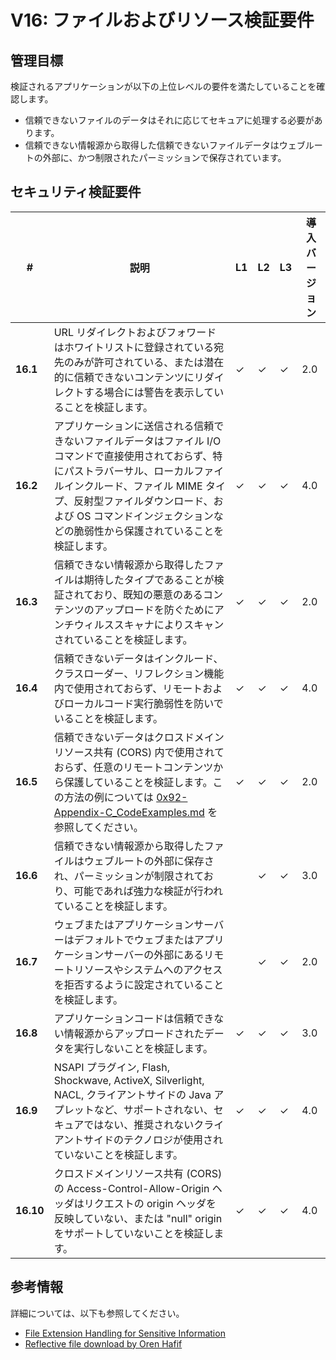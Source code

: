 # V16: ファイルおよびリソース検証要件

## 管理目標

検証されるアプリケーションが以下の上位レベルの要件を満たしていることを確認します。

* 信頼できないファイルのデータはそれに応じてセキュアに処理する必要があります。
* 信頼できない情報源から取得した信頼できないファイルデータはウェブルートの外部に、かつ制限されたパーミッションで保存されています。

## セキュリティ検証要件

| # | 説明 | L1 | L2 | L3 | 導入バージョン |
| --- | --- | --- | --- | -- | -- |
| **16.1** | URL リダイレクトおよびフォワードはホワイトリストに登録されている宛先のみが許可されている、または潜在的に信頼できないコンテンツにリダイレクトする場合には警告を表示していることを検証します。 | ✓ | ✓ | ✓ | 2.0 |
| **16.2** | アプリケーションに送信される信頼できないファイルデータはファイル I/O コマンドで直接使用されておらず、特にパストラバーサル、ローカルファイルインクルード、ファイル MIME タイプ、反射型ファイルダウンロード、および OS コマンドインジェクションなどの脆弱性から保護されていることを検証します。 | ✓ | ✓ | ✓ | 4.0 |
| **16.3** | 信頼できない情報源から取得したファイルは期待したタイプであることが検証されており、既知の悪意のあるコンテンツのアップロードを防ぐためにアンチウィルススキャナによりスキャンされていることを検証します。 | ✓ | ✓ | ✓ | 2.0 |
| **16.4** | 信頼できないデータはインクルード、クラスローダー、リフレクション機能内で使用されておらず、リモートおよびローカルコード実行脆弱性を防いでいることを検証します。 | ✓ | ✓ | ✓ | 4.0 |
| **16.5** | 信頼できないデータはクロスドメインリソース共有 (CORS) 内で使用されておらず、任意のリモートコンテンツから保護していることを検証します。この方法の例については [0x92-Appendix-C_CodeExamples.md](0x92-Appendix-C_CodeExamples.md) を参照してください。 | ✓ | ✓ | ✓ | 2.0 |
| **16.6** | 信頼できない情報源から取得したファイルはウェブルートの外部に保存され、パーミッションが制限されており、可能であれば強力な検証が行われていることを検証します。 |  | ✓ | ✓ | 3.0 |
| **16.7** | ウェブまたはアプリケーションサーバーはデフォルトでウェブまたはアプリケーションサーバーの外部にあるリモートリソースやシステムへのアクセスを拒否するように設定されていることを検証します。 |  | ✓ | ✓ | 2.0 |
| **16.8** | アプリケーションコードは信頼できない情報源からアップロードされたデータを実行しないことを検証します。 | ✓ | ✓ | ✓ | 3.0 |
| **16.9** | NSAPI プラグイン, Flash, Shockwave, ActiveX, Silverlight, NACL, クライアントサイドの Java アプレットなど、サポートされない、セキュアではない、推奨されないクライアントサイドのテクノロジが使用されていないことを検証します。 | ✓ | ✓ | ✓ | 4.0 |
| **16.10** | クロスドメインリソース共有 (CORS) の Access-Control-Allow-Origin ヘッダはリクエストの origin ヘッダを反映していない、または "null" origin をサポートしていないことを検証します。 | ✓ | ✓ | ✓ | 4.0 |

## 参考情報

詳細については、以下も参照してください。

* [File Extension Handling for Sensitive Information](https://www.owasp.org/index.php/Unrestricted_File_Upload)
* [Reflective file download by Oren Hafif](https://www.trustwave.com/Resources/SpiderLabs-Blog/Reflected-File-Download---A-New-Web-Attack-Vector/)
